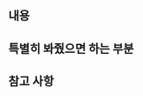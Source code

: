 ## 내용

<!--
- 기능에 관련 된 맥락을 파악 할 수 있는 스샷이나 슬랙 링크를 첨부해주세요.
- 추가된 기능들의 나열.
- 포인트: 최대한 자세히 쓸 것. 내 코드 보는 사람은 지금 이 도메인 맥락을 모른다고 가정하기
- 코드에 셀프 코멘트를 달아주면 좋음!
-->

## 특별히 봐줬으면 하는 부분

<!-- 셀프 코멘트도 달아주세요! -->

## 참고 사항

<!-- PR을 리뷰할 때 중점적으로 리뷰가 필요하거나 참고가 필요한 내용을 적어주세요. -->
